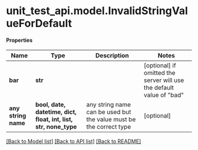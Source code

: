 # unit_test_api.model.InvalidStringValueForDefault

#### Properties
Name | Type | Description | Notes
------------ | ------------- | ------------- | -------------
**bar** | **str** |  | [optional]  if omitted the server will use the default value of "bad"
**any string name** | **bool, date, datetime, dict, float, int, list, str, none_type** | any string name can be used but the value must be the correct type | [optional]

[[Back to Model list]](../../README.md#documentation-for-models) [[Back to API list]](../../README.md#documentation-for-api-endpoints) [[Back to README]](../../README.md)

